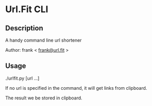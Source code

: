 Url.Fit CLI
============

## Description
A handy command line url shortener

Author: frank < frank@url.fit >

## Usage
./urlfit.py [url ...]

If no url is specified in the command, it will get links from clipboard.

The result we be stored in clipboard.
